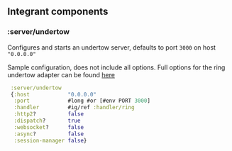 ## Integrant components

### :server/undertow

Configures and starts an undertow server, defaults to port `3000` on host `"0.0.0.0"`

Sample configuration, does not include all options. Full options for the ring undertow adapter can be found [here](https://github.com/luminus-framework/ring-undertow-adapter)

```clojure
 :server/undertow
 {:host            "0.0.0.0"
  :port            #long #or [#env PORT 3000]
  :handler         #ig/ref :handler/ring
  :http2?          false
  :dispatch?       true
  :websocket?      false
  :async?          false
  :session-manager false}
```
